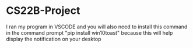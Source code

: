 # CS22B-Project
I ran my program in VSCODE and you will also need to install this command in the command prompt "pip install win10toast" because this will help display the notification on your desktop

